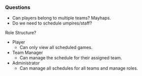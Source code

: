 ### Questions

- Can players belong to multiple teams? Mayhaps.
- Do we need to schedule umpires/staff?

Role Structure?
- Player
    - Can only view all scheduled games.
- Team Manager
    - Can manage the schedule for their assigned team.
- Administrator
    - Can manage all schedules for all teams and manage roles.